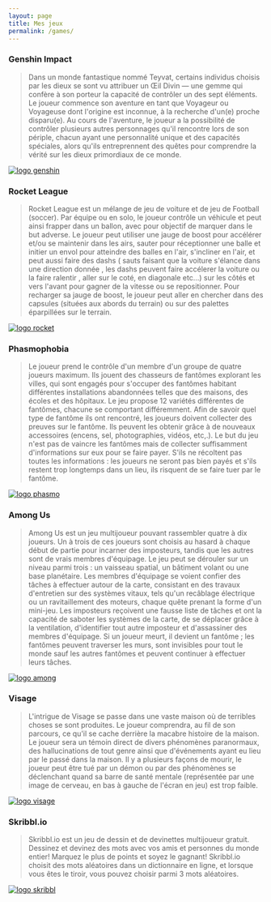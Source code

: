 ```yaml
---
layout: page
title: Mes jeux
permalink: /games/
---
```


### Genshin Impact

> Dans un monde fantastique nommé Teyvat, certains individus choisis par les dieux se sont vu attribuer un Œil Divin — une gemme qui confère à son porteur la capacité de contrôler un des sept éléments. Le joueur commence son aventure en tant que Voyageur ou Voyageuse dont l'origine est inconnue, à la recherche d'un(e) proche disparu(e). Au cours de l'aventure, le joueur a la possibilité de contrôler plusieurs autres personnages qu'il rencontre lors de son périple, chacun ayant une personnalité unique et des capacités spéciales, alors qu'ils entreprennent des quêtes pour comprendre la vérité sur les dieux primordiaux de ce monde.

[![logo genshin](https://upload.wikimedia.org/wikipedia/commons/thumb/5/5d/Genshin_Impact_logo.svg/langfr-260px-Genshin_Impact_logo.svg.png "Logo Genshin Impact")](https://genshin.mihoyo.com/)

### Rocket League

> Rocket League est un mélange de jeu de voiture et de jeu de Football (soccer). Par équipe ou en solo, le joueur contrôle un véhicule et peut ainsi frapper dans un ballon, avec pour objectif de marquer dans le but adverse. Le joueur peut utiliser une jauge de boost pour accélérer et/ou se maintenir dans les airs, sauter pour réceptionner une balle et initier un envol pour atteindre des balles en l'air, s'incliner en l'air, et peut aussi faire des dashs ( sauts faisant que la voiture s'élance dans une direction donnée , les dashs peuvent faire accélerer la voiture ou la faire ralentir , aller sur le coté, en diagonale etc...) sur les côtés et vers l'avant pour gagner de la vitesse ou se repositionner. Pour recharger sa jauge de boost, le joueur peut aller en chercher dans des capsules (situées aux abords du terrain) ou sur des palettes éparpillées sur le terrain.

[![logo rocket](https://upload.wikimedia.org/wikipedia/commons/thumb/e/e0/Rocket_League_coverart.jpg/260px-Rocket_League_coverart.jpg "Logo Rocket League")](https://www.epicgames.com/store/fr/product/rocket-league/home)

### Phasmophobia

> Le joueur prend le contrôle d'un membre d'un groupe de quatre joueurs maximum. Ils jouent des chasseurs de fantômes explorant les villes, qui sont engagés pour s'occuper des fantômes habitant différentes installations abandonnées telles que des maisons, des écoles et des hôpitaux. Le jeu propose 12 variétés différentes de fantômes, chacune se comportant différemment. Afin de savoir quel type de fantôme ils ont rencontré, les joueurs doivent collecter des preuves sur le fantôme. Ils peuvent les obtenir grâce à de nouveaux accessoires (encens, sel, photographies, vidéos, etc,.). Le but du jeu n'est pas de vaincre les fantômes mais de collecter suffisamment d'informations sur eux pour se faire payer. S'ils ne récoltent pas toutes les informations : les joueurs ne seront pas bien payés et s'ils restent trop longtemps dans un lieu, ils risquent de se faire tuer par le fantôme.

[![logo phasmo](https://steamcdn-a.akamaihd.net/steam/apps/739630/header.jpg?t=1606429609 "Logo Phasmophobia")](https://store.steampowered.com/app/739630/Phasmophobia/)

### Among Us

> Among Us est un jeu multijoueur pouvant rassembler quatre à dix joueurs. Un à trois de ces joueurs sont choisis au hasard à chaque début de partie pour incarner des imposteurs, tandis que les autres sont de vrais membres d'équipage. Le jeu peut se dérouler sur un niveau parmi trois : un vaisseau spatial, un bâtiment volant ou une base planétaire. Les membres d'équipage se voient confier des tâches à effectuer autour de la carte, consistant en des travaux d'entretien sur des systèmes vitaux, tels qu'un recâblage électrique ou un ravitaillement des moteurs, chaque quête prenant la forme d'un mini-jeu. Les imposteurs reçoivent une fausse liste de tâches et ont la capacité de saboter les systèmes de la carte, de se déplacer grâce à la ventilation, d'identifier tout autre imposteur et d'assassiner des membres d'équipage. Si un joueur meurt, il devient un fantôme ; les fantômes peuvent traverser les murs, sont invisibles pour tout le monde sauf les autres fantômes et peuvent continuer à effectuer leurs tâches.

[![logo among](https://upload.wikimedia.org/wikipedia/fr/thumb/d/da/Among_Us_Logo.png/260px-Among_Us_Logo.png "Logo Among Us")](https://store.steampowered.com/app/945360/Among_Us/)

### Visage

> L'intrigue de Visage se passe dans une vaste maison où de terribles choses se sont produites. Le joueur comprendra, au fil de son parcours, ce qu'il se cache derrière la macabre histoire de la maison. Le joueur sera un témoin direct de divers phénomènes paranormaux, des hallucinations de tout genre ainsi que d'événements ayant eu lieu par le passé dans la maison. Il y a plusieurs façons de mourir, le joueur peut être tué par un démon ou par des phénomènes se déclenchant quand sa barre de santé mentale (représentée par une image de cerveau, en bas à gauche de l'écran en jeu) est trop faible.

[![logo visage](https://image.api.playstation.com/vulcan/ap/rnd/202010/1322/JVQarfzvQgoWm3jRJVN6WvXv.png?w=440 "Logo Visage")](https://store.steampowered.com/app/594330/Visage)

### Skribbl.io

> Skribbl.io est un jeu de dessin et de devinettes multijoueur gratuit. Dessinez et devinez des mots avec vos amis et personnes du monde entier! Marquez le plus de points et soyez le gagnant! Skribbl.io choisit des mots aléatoires dans un dictionnaire en ligne, et lorsque vous êtes le tiroir, vous pouvez choisir parmi 3 mots aléatoires.

[![logo skribbl](https://media.senscritique.com/media/000017038548/source_big/skribbl_io.png "Logo Skribbl.io")](https://skribbl.io/)